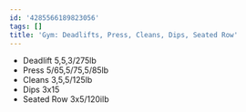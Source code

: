 ```yaml
---
id: '4285566189823056'
tags: []
title: 'Gym: Deadlifts, Press, Cleans, Dips, Seated Row'
---
```


- Deadlift 5,5,3/275lb
- Press 5/65,5/75,5/85lb
- Cleans 3,5,5/125lb
- Dips 3x15
- Seated Row 3x5/120ilb
